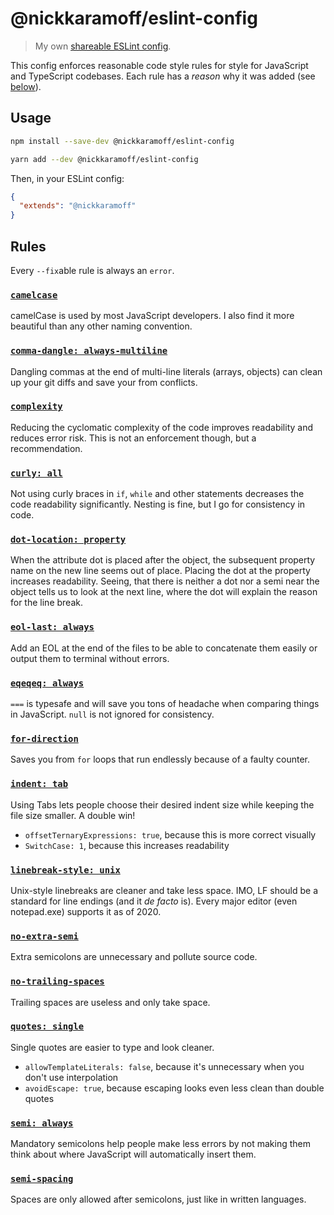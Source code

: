# @nickkaramoff/eslint-config

> My own [shareable ESLint config](https://eslint.org/docs/developer-guide/shareable-configs.html).

This config enforces reasonable code style rules for style for JavaScript and
TypeScript codebases.
Each rule has a _reason_ why it was added
(see [below](#rules)).

## Usage

```sh
npm install --save-dev @nickkaramoff/eslint-config
```

```sh
yarn add --dev @nickkaramoff/eslint-config
```

Then, in your ESLint config:

```json
{
  "extends": "@nickkaramoff"
}
```

## Rules

Every `--fix`able rule is always an `error`.

### [`camelcase`](https://eslint.org/docs/rules/camelcase#rule-details)

camelCase is used by most JavaScript developers. I also find it more beautiful
than any other naming convention.

### [`comma-dangle: always-multiline`](https://eslint.org/docs/rules/comma-dangle#always-multiline)

Dangling commas at the end of multi-line literals (arrays, objects) can clean up
your git diffs and save your from conflicts.

### [`complexity`](https://eslint.org/docs/rules/complexity#rule-details)

Reducing the cyclomatic complexity of the code improves readability and reduces
error risk. This is not an enforcement though, but a recommendation.

### [`curly: all`](https://eslint.org/docs/rules/curly#all)

Not using curly braces in `if`, `while` and other statements decreases the code
readability significantly. Nesting is fine, but I go for consistency in code.

### [`dot-location: property`](https://eslint.org/docs/rules/dot-location#property)

When the attribute dot is placed after the object, the subsequent property name
on the new line seems out of place. Placing the dot at the property increases
readability. Seeing, that there is neither a dot nor a semi near the object
tells us to look at the next line, where the dot will explain the reason for the
line break.

### [`eol-last: always`](https://eslint.org/docs/rules/eol-last#rule-details)

Add an EOL at the end of the files to be able to concatenate them easily or
output them to terminal without errors.

### [`eqeqeq: always`](https://eslint.org/docs/rules/eqeqeq#always)

`===` is typesafe and will save you tons of headache when comparing things in
JavaScript. `null` is not ignored for consistency.

### [`for-direction`](https://eslint.org/docs/rules/for-direction#rule-details)

Saves you from `for` loops that run endlessly because of a faulty counter.

### [`indent: tab`](https://eslint.org/docs/rules/indent#tab)

Using Tabs lets people choose their desired indent size while keeping the file
size smaller. A double win!

- `offsetTernaryExpressions: true`, because this is more correct visually
- `SwitchCase: 1`, because this increases readability

### [`linebreak-style: unix`](https://eslint.org/docs/rules/linebreak-style#unix)

Unix-style linebreaks are cleaner and take less space. IMO, LF should be a
standard for line endings (and it _de facto_ is). Every major editor (even
notepad.exe) supports it as of 2020.

### [`no-extra-semi`](https://eslint.org/docs/rules/no-extra-semi#rule-details)

Extra semicolons are unnecessary and pollute source code.

### [`no-trailing-spaces`](https://eslint.org/docs/rules/no-trailing-spaces#rule-details)

Trailing spaces are useless and only take space.

### [`quotes: single`](https://eslint.org/docs/rules/quotes#single)

Single quotes are easier to type and look cleaner.

- `allowTemplateLiterals: false`, because it's unnecessary when you don't use
  interpolation
- `avoidEscape: true`, because escaping looks even less clean than double quotes

### [`semi: always`](https://eslint.org/docs/rules/semi#always)

Mandatory semicolons help people make less errors by not making them think about
where JavaScript will automatically insert them.

### [`semi-spacing`](https://eslint.org/docs/rules/semi-spacing#before-false-after-true)

Spaces are only allowed after semicolons, just like in written languages.
